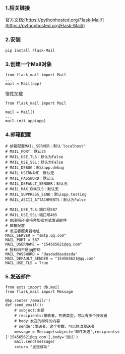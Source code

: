 ### 1.相关链接

官方文档:[https://pythonhosted.org/Flask-Mail/](https://pythonhosted.org/Flask-Mail/)

### 2.安装

```
pip install Flask-Mail
```

### 3.创建一个Mail对象

```
from flask_mail import Mail
...
mail = Mail(app)
```

惰性加载

```
from flask_mail import Mail

mail = Mail()
...
mail.init_app(app)
```

### 4.邮箱配置

```
# 邮箱配置MAIL_SERVER：默认'localhost'
# MAIL_PORT：默认25
# MAIL_USE_TLS：默认为False
# MAIL_USE_SSL：默认为False
# MAIL_DEBUG：默认app.debug
# MAIL_USERNAME：默认无
# MAIL_PASSWORD：默认无
# MAIL_DEFAULT_SENDER：默认无
# MAIL_MAX_EMAILS：默认无
# MAIL_SUPPRESS_SEND：默认app.testing
# MAIL_ASCII_ATTACHMENTS：默认为False
```

```
# MAIL_USE_TLS:端口号587
# MAIL_USE_SSL:端口号465
# QQ邮箱不支持非加密方式发送邮件
# 邮箱配置
# 发送者服务器地址
MAIL_SERVER = "smtp.qq.com"
MAIL_PORT = 587
MAIL_USERNAME = "154565621@qq.com"
# 授权码不是qq密码
MAIL_PASSWORD = "dasdaddasdasda"
MAIL_DEFAULT_SENDER = "154565621@qq.com"
MAIL_USE_TLS = True
```

### 5.发送邮件

```
from exts import db,mail
from flask_mail import Message

@bp.route('/email/')
def send_email():
    # subject:主题
    # recipients:接收者，列表类型，可以有多个接收者
    # body:发送的邮件的内容
    # sender:发送者，这个参数，可以修改发送者
    message = Message(subject='邮件发送',recipients=['154565621@qq.com'],body='测试')
    mail.send(message)
    return "发送成功"
```



